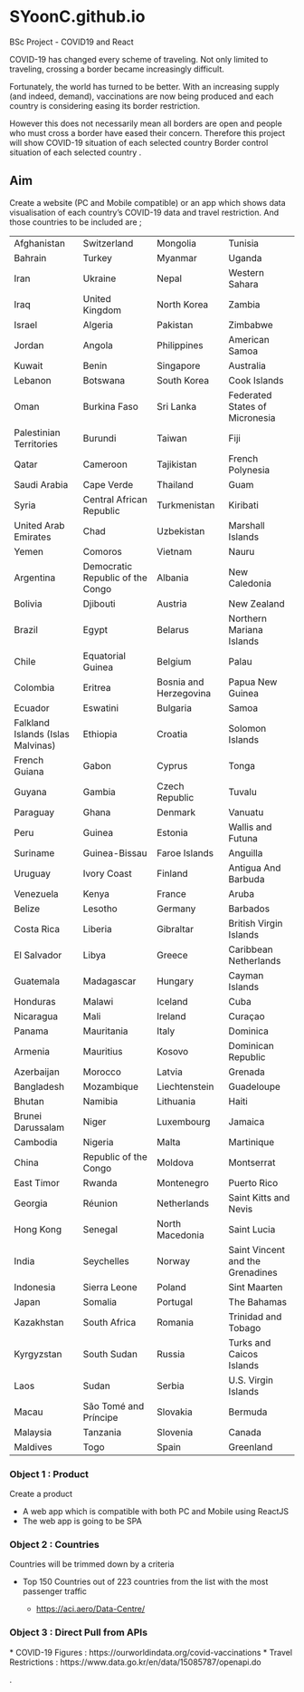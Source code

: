 # SYoonC.github.io
BSc Project - COVID19 and React

COVID-19 has changed every scheme of traveling. 
Not only limited to traveling, crossing a border became increasingly difficult.  

Fortunately, the world has turned to be better. 
With an increasing supply (and indeed, demand), vaccinations are now being produced and each country is considering easing its border restriction.  

However this does not necessarily mean all borders are open and people who must cross a border have eased their concern. 
Therefore this project will show  COVID-19 situation of each selected country Border control situation of each selected country .

<H2>Aim</H2>
Create a website (PC and Mobile compatible) or an app which shows data visualisation of each country’s COVID-19 data and travel restriction.
And those countries to be included are ;

|           |             |          |         |
|-----------|-------------|----------|---------|
|Afghanistan|	Switzerland |	Mongolia |	Tunisia|
|Bahrain	|Turkey	|Myanmar	|Uganda	|
|Iran	|Ukraine	|Nepal	|Western Sahara	|
|Iraq	|United Kingdom	|North Korea	|Zambia	|
|Israel	|Algeria	|Pakistan	|Zimbabwe	|
|Jordan	|Angola	|Philippines	|American Samoa	|
|Kuwait	|Benin	|Singapore	|Australia	|
|Lebanon	|Botswana	|South Korea	|Cook Islands	|
|Oman	|Burkina Faso	|Sri Lanka	|Federated States of Micronesia	|
|Palestinian Territories	|Burundi	|Taiwan	|Fiji	|
|Qatar	|Cameroon	|Tajikistan	|French Polynesia	|
|Saudi Arabia	|Cape Verde	|Thailand	|Guam	|
|Syria	|Central African Republic	|Turkmenistan	|Kiribati	|
|United Arab Emirates	|Chad	|Uzbekistan	|Marshall Islands	|
|Yemen	|Comoros	|Vietnam	|Nauru	|
|Argentina	|Democratic Republic of the Congo	|Albania	|New Caledonia	|
|Bolivia	|Djibouti	|Austria	|New Zealand	|
|Brazil	|Egypt	|Belarus	|Northern Mariana Islands	|
|Chile	|Equatorial Guinea	|Belgium	|Palau	|
|Colombia	|Eritrea	|Bosnia and Herzegovina	|Papua New Guinea	|
|Ecuador	|Eswatini	|Bulgaria	|Samoa	|
|Falkland Islands (Islas Malvinas)	|Ethiopia	|Croatia	|Solomon Islands	|
|French Guiana	|Gabon	|Cyprus	|Tonga	|
|Guyana	|Gambia	|Czech Republic	|Tuvalu	|
|Paraguay	|Ghana	|Denmark	|Vanuatu	|
|Peru	|Guinea	|Estonia	|Wallis and Futuna	|
|Suriname	|Guinea-Bissau	|Faroe Islands	|Anguilla	|
|Uruguay	|Ivory Coast	|Finland	|Antigua And Barbuda	|
|Venezuela	|Kenya	|France	|Aruba	|
|Belize	|Lesotho	|Germany	|Barbados	|
|Costa Rica	|Liberia	|Gibraltar	|British Virgin Islands	|
|El Salvador	|Libya	|Greece	|Caribbean Netherlands	|
|Guatemala	|Madagascar	|Hungary	|Cayman Islands	|
|Honduras	|Malawi	|Iceland	|Cuba	|
|Nicaragua	|Mali	|Ireland	|Curaçao	|
|Panama	|Mauritania	|Italy	|Dominica	|
|Armenia	|Mauritius	|Kosovo	|Dominican Republic	|
|Azerbaijan	|Morocco	|Latvia	|Grenada	|
|Bangladesh	|Mozambique	|Liechtenstein	|Guadeloupe	|
|Bhutan	|Namibia	|Lithuania	|Haiti	|
|Brunei Darussalam	|Niger	|Luxembourg	|Jamaica	|
|Cambodia	|Nigeria	|Malta	|Martinique	|
|China	|Republic of the Congo	|Moldova	|Montserrat	|
|East Timor	|Rwanda	|Montenegro	|Puerto Rico	|
|Georgia	|Réunion	|Netherlands	|Saint Kitts and Nevis	|
|Hong Kong	|Senegal	|North Macedonia	|Saint Lucia	|
|India	|Seychelles	|Norway	|Saint Vincent and the Grenadines	|
|Indonesia	|Sierra Leone	|Poland	|Sint Maarten	|
|Japan	|Somalia	|Portugal	|The Bahamas	|
|Kazakhstan	|South Africa	|Romania	|Trinidad and Tobago	|
|Kyrgyzstan	|South Sudan	|Russia	|Turks and Caicos Islands	|
|Laos	|Sudan	|Serbia	|U.S. Virgin Islands	|
|Macau	|São Tomé and Príncipe	|Slovakia	|Bermuda	|
|Malaysia	|Tanzania	|Slovenia	|Canada	|
|Maldives	|Togo	|Spain	|Greenland	|


<H3>Object 1 : Product</H3>
Create a product

* A web app which is compatible with both PC and Mobile using ReactJS
* The web app is going to be SPA

<H3>Object 2 : Countries</H3>
Countries will be trimmed down by a criteria

* Top 150 Countries out of 223 countries from the list with the most passenger traffic

  * https://aci.aero/Data-Centre/

<H3>Object 3 : Direct Pull from APIs</H3>
* COVID-19 Figures : https://ourworldindata.org/covid-vaccinations
* Travel Restrictions : https://www.data.go.kr/en/data/15085787/openapi.do

.
